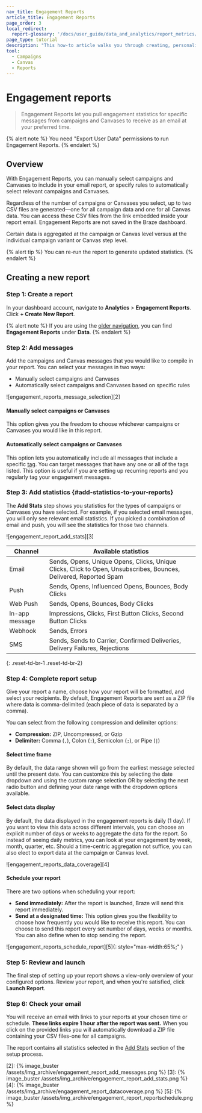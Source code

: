 ```yaml
---
nav_title: Engagement Reports
article_title: Engagement Reports
page_order: 3
local_redirect:
  report-glossary: '/docs/user_guide/data_and_analytics/report_metrics/'
page_type: tutorial
description: "This how-to article walks you through creating, personalizing, and scheduling Engagement Reports for campaigns and Canvases."
tool:
  - Campaigns
  - Canvas
  - Reports
---
```


# Engagement reports

> Engagement Reports let you pull engagement statistics for specific messages from campaigns and Canvases to receive as an email at your preferred time.

{% alert note %}
You need "Export User Data" permissions to run Engagement Reports.
{% endalert %}

## Overview

With Engagement Reports, you can manually select campaigns and Canvases to include in your email report, or specify rules to automatically select relevant campaigns and Canvases.

Regardless of the number of campaigns or Canvases you select, up to two CSV files are generated—one for all campaign data and one for all Canvas data. You can access these CSV files from the link embedded inside your report email. Engagement Reports are not saved in the Braze dashboard.

Certain data is aggregated at the campaign or Canvas level versus at the individual campaign variant or Canvas step level.

{% alert tip %}
You can re-run the report to generate updated statistics.
{% endalert %}

## Creating a new report

### Step 1: Create a report

In your dashboard account, navigate to **Analytics** > **Engagement Reports**. Click **+ Create New Report**.

{% alert note %}
If you are using the [older navigation]({{site.baseurl}}/navigation), you can find **Engagement Reports** under **Data**.
{% endalert %}

### Step 2: Add messages

Add the campaigns and Canvas messages that you would like to compile in your report. You can select your messages in two ways:

- Manually select campaigns and Canvases
- Automatically select campaigns and Canvases based on specific rules

![engagement_reports_message_selection][2]

#### Manually select campaigns or Canvases

This option gives you the freedom to choose whichever campaigns or Canvases you would like in this report.

#### Automatically select campaigns or Canvases

This option lets you automatically include all messages that include a specific [tag]({{site.baseurl}}/user_guide/administrative/app_settings/tags/). You can target messages that have any one or all of the tags listed. This option is useful if you are setting up recurring reports and you regularly tag your engagement messages.

### Step 3: Add statistics {#add-statistics-to-your-reports}

The **Add Stats** step shows you statistics for the types of campaigns or Canvases you have selected. For example, if you selected email messages, you will only see relevant email statistics. If you picked a combination of email and push, you will see the statistics for those two channels.

![engagement_report_add_stats][3]

| Channel | Available statistics |
| ------| --------------|
| Email | Sends, Opens, Unique Opens, Clicks, Unique Clicks, Click to Open, Unsubscribes, Bounces, Delivered, Reported Spam |
| Push  | Sends, Opens, Influenced Opens, Bounces, Body Clicks |
| Web Push | Sends, Opens, Bounces, Body Clicks |
| In-app message | Impressions, Clicks, First Button Clicks, Second Button Clicks |
| Webhook  |  Sends, Errors |
| SMS | Sends, Sends to Carrier, Confirmed Deliveries, Delivery Failures, Rejections |
{: .reset-td-br-1 .reset-td-br-2}

### Step 4: Complete report setup

Give your report a name, choose how your report will be formatted, and select your recipients. By default, Engagement Reports are sent as a ZIP file where data is comma-delimited (each piece of data is separated by a comma).

You can select from the following compression and delimiter options:

- **Compression:** ZIP, Uncompressed, or Gzip
- **Delimiter:** Comma (`,`), Colon (`:`), Semicolon (`;`), or Pipe (`|`)

#### Select time frame

By default, the data range shown will go from the earliest message selected until the present date.  You can customize this by selecting the date dropdown and using the custom range selection OR by selecting the next radio button and defining your date range with the dropdown options available.

#### Select data display

By default, the data displayed in the engagement reports is daily (1 day). If you want to view this data across different intervals, you can choose an explicit number of days or weeks to aggregate the data for the report. So instead of seeing daily metrics, you can look at your engagement by week, month, quarter, etc. Should a time-centric aggregation not suffice, you can also elect to export data at the campaign or Canvas level.

![engagement_reports_data_coverage][4]

#### Schedule your report

There are two options when scheduling your report:

- **Send immediately:** After the report is launched, Braze will send this report immediately.
- **Send at a designated time:** This option gives you the flexibility to choose how frequently you would like to receive this report. You can choose to send this report every set number of days, weeks or months. You can also define when to stop sending the report.

![engagement_reports_schedule_report][5]{: style="max-width:65%;" }

### Step 5: Review and launch

The final step of setting up your report shows a view-only overview of your configured options. Review your report, and when you're satisfied, click **Launch Report**.

### Step 6: Check your email  

You will receive an email with links to your reports at your chosen time or schedule. **These links expire 1 hour after the report was sent.** When you click on the provided links you will automatically download a ZIP file containing your CSV files-one for all campaigns.

The report contains all statistics selected in the [Add Stats](#add-statistics-to-your-reports) section of the setup process.


[2]: {% image_buster /assets/img_archive/engagement_report_add_messages.png %}
[3]: {% image_buster /assets/img_archive/engagement_report_add_stats.png %}
[4]: {% image_buster /assets/img_archive/engagement_report_datacoverage.png %}
[5]: {% image_buster /assets/img_archive/engagement_report_reportschedule.png %}
